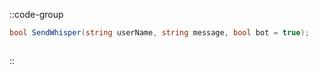 ::code-group
  ```csharp [Method]
  bool SendWhisper(string userName, string message, bool bot = true);
  ```
  ```csharp [Example]

  ```
::